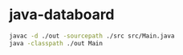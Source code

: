 # java-databoard

```bash
javac -d ./out -sourcepath ./src src/Main.java
java -classpath ./out Main
```